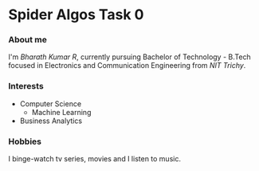 # Spider Algos Task 0
### About me
I'm *Bharath Kumar R*, currently pursuing Bachelor of Technology - B.Tech focused in Electronics and Communication Engineering from _NIT Trichy_.

### Interests
 * Computer Science 
	 * Machine Learning 
 * Business Analytics

### Hobbies
I binge-watch tv series, movies and I listen to music. 
